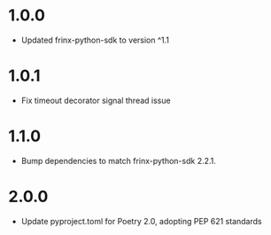 # 1.0.0
- Updated frinx-python-sdk to version ^1.1

# 1.0.1
- Fix timeout decorator signal thread issue

# 1.1.0
- Bump dependencies to match frinx-python-sdk 2.2.1.

# 2.0.0
- Update pyproject.toml for Poetry 2.0, adopting PEP 621 standards
